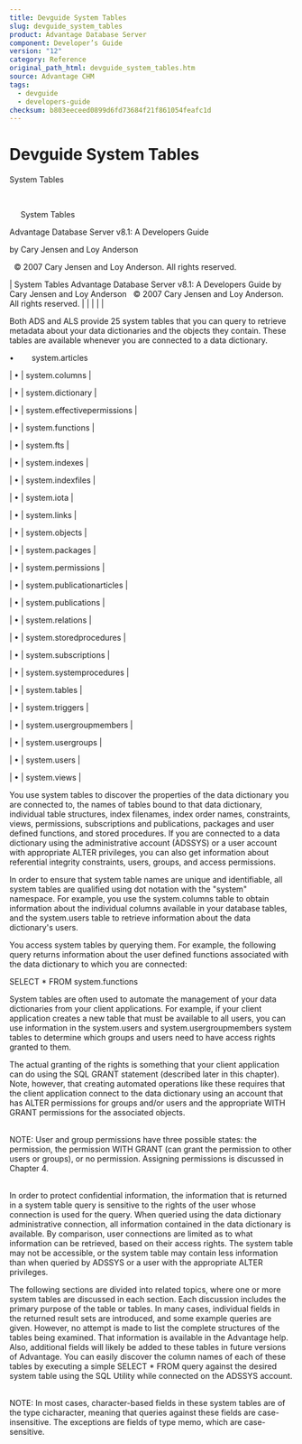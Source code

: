 ```yaml
---
title: Devguide System Tables
slug: devguide_system_tables
product: Advantage Database Server
component: Developer’s Guide
version: "12"
category: Reference
original_path_html: devguide_system_tables.htm
source: Advantage CHM
tags:
  - devguide
  - developers-guide
checksum: b803eeceed0899d6fd73684f21f861054feafc1d
---
```


# Devguide System Tables

System Tables

 

     System Tables

Advantage Database Server v8.1: A Developers Guide

by Cary Jensen and Loy Anderson

  © 2007 Cary Jensen and Loy Anderson. All rights reserved.

| System Tables  Advantage Database Server v8.1: A Developers Guide  by Cary Jensen and Loy Anderson    © 2007 Cary Jensen and Loy Anderson. All rights reserved. |  |  |  |  |

Both ADS and ALS provide 25 system tables that you can query to retrieve metadata about your data dictionaries and the objects they contain. These tables are available whenever you are connected to a data dictionary.

•        system.articles

| • | system.columns |

| • | system.dictionary |

| • | system.effectivepermissions |

| • | system.functions |

| • | system.fts |

| • | system.indexes |

| • | system.indexfiles |

| • | system.iota |

| • | system.links |

| • | system.objects |

| • | system.packages |

| • | system.permissions |

| • | system.publicationarticles |

| • | system.publications |

| • | system.relations |

| • | system.storedprocedures |

| • | system.subscriptions |

| • | system.systemprocedures |

| • | system.tables |

| • | system.triggers |

| • | system.usergroupmembers |

| • | system.usergroups |

| • | system.users |

| • | system.views |

You use system tables to discover the properties of the data dictionary you are connected to, the names of tables bound to that data dictionary, individual table structures, index filenames, index order names, constraints, views, permissions, subscriptions and publications, packages and user defined functions, and stored procedures. If you are connected to a data dictionary using the administrative account (ADSSYS) or a user account with appropriate ALTER privileges, you can also get information about referential integrity constraints, users, groups, and access permissions.

In order to ensure that system table names are unique and identifiable, all system tables are qualified using dot notation with the "system" namespace. For example, you use the system.columns table to obtain information about the individual columns available in your database tables, and the system.users table to retrieve information about the data dictionary's users.

You access system tables by querying them. For example, the following query returns information about the user defined functions associated with the data dictionary to which you are connected:

SELECT \* FROM system.functions

System tables are often used to automate the management of your data dictionaries from your client applications. For example, if your client application creates a new table that must be available to all users, you can use information in the system.users and system.usergroupmembers system tables to determine which groups and users need to have access rights granted to them.

The actual granting of the rights is something that your client application can do using the SQL GRANT statement (described later in this chapter). Note, however, that creating automated operations like these requires that the client application connect to the data dictionary using an account that has ALTER permissions for groups and/or users and the appropriate WITH GRANT permissions for the associated objects.

   
NOTE: User and group permissions have three possible states: the permission, the permission WITH GRANT (can grant the permission to other users or groups), or no permission. Assigning permissions is discussed in Chapter 4.  
 

In order to protect confidential information, the information that is returned in a system table query is sensitive to the rights of the user whose connection is used for the query. When queried using the data dictionary administrative connection, all information contained in the data dictionary is available. By comparison, user connections are limited as to what information can be retrieved, based on their access rights. The system table may not be accessible, or the system table may contain less information than when queried by ADSSYS or a user with the appropriate ALTER privileges.

The following sections are divided into related topics, where one or more system tables are discussed in each section. Each discussion includes the primary purpose of the table or tables. In many cases, individual fields in the returned result sets are introduced, and some example queries are given. However, no attempt is made to list the complete structures of the tables being examined. That information is available in the Advantage help. Also, additional fields will likely be added to these tables in future versions of Advantage. You can easily discover the column names of each of these tables by executing a simple SELECT \* FROM query against the desired system table using the SQL Utility while connected on the ADSSYS account.

   
NOTE: In most cases, character-based fields in these system tables are of the type cicharacter, meaning that queries against these fields are case-insensitive. The exceptions are fields of type memo, which are case-sensitive.
